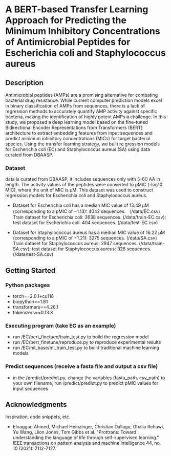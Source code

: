 # A BERT-based Transfer Learning Approach for Predicting the Minimum Inhibitory Concentrations of Antimicrobial Peptides for Escherichia coli and Staphylococcus aureus

## Description

Antimicrobial peptides (AMPs) are a promising alternative for combating bacterial drug resistance. While current computer prediction models excel in binary classification of AMPs from sequences, 
there is a lack of regression methods to accurately quantify AMP activity against specific bacteria, making the identification of highly potent AMPs a challenge. In this study, we proposed a 
deep learning model based on the fine-tuned Bidirectional Encoder Representations from Transformers (BERT) architecture to extract embedding features from input sequences and predict minimum inhibitory concentrations (MICs) for target bacterial species. Using the transfer learning strategy, we built re gression models for Escherichia coli (EC) and Staphylococcus aureus (SA) using data curated from DBAASP.

### Dataset
data is curated from DBAASP, it includes sequences only with 5-60 AA in length. The activity values of the peptides were converted to pMIC (-log10 MIC), where the unit of MIC is µM. This dataset was used to construct regression models for Escherichia coli and Staphylococcus aureus.
* Dataset for Escherichia coli has a median MIC value of 13.49 µM (corresponding to a pMIC of −1.13): 4042 sequences. （/data/EC.csv)
  Train dataset for Escherichia coli: 3638 sequences. (/data/train-EC.csv); test dataset for Escherichia coli: 404 sequences. (/data/test-EC.csv)

* Dataset for Staphylococcus aureus has a median MIC value of 16.22 µM (corresponding to a pMIC of −1.21): 3275 sequences. (/data/SA.csv)
  Train dataset for Staphylococcus aureus: 2947 sequences. (/data/train-SA.csv); test dataset for Staphylococcus aureus: 328 sequences. (/data/test-SA.csv)

## Getting Started

### Python packages

* torch==2.0.1+cu118
* biopython==1.81
* transformers==4.28.1
* tokenizers==0.13.3

### Executing program (take EC as an example)

* run /EC/bert_finetuen/train_test.py to build the regression model
* run /EC/bert_finetune/reproduce.py to reproduce experimental results
* run /EC/ml_base/ml_train_test.py to build traditional machine learning models

### Predict sequences (receive a fasta file and output a csv file)
* in the /predict/predict.py, change the variables (fasta_path, csv_path) to your own filename, run /predict/predict.py to predict pMIC values for input sequences
## Acknowledgments

Inspiration, code snippets, etc.
* Elnaggar, Ahmed, Michael Heinzinger, Christian Dallago, Ghalia Rehawi, Yu Wang, Llion Jones, Tom Gibbs et al. "Prottrans: Toward understanding the language of life through self-supervised learning." IEEE transactions on pattern analysis and machine intelligence 44, no. 10 (2021): 7112-7127.
